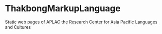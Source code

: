 # ThakbongMarkupLanguage
Static web pages of APLAC the Research Center for Asia Pacific Languages and Cultures
